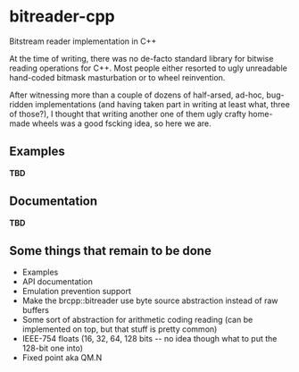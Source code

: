 # bitreader-cpp
Bitstream reader implementation in C++

At the time of writing, there was no de-facto standard library for bitwise reading operations for C++.
Most people either resorted to ugly unreadable hand-coded bitmask masturbation or to wheel reinvention.

After witnessing more than a couple of dozens of half-arsed, ad-hoc, bug-ridden implementations
(and having taken part in writing at least what, three of those?), I thought that writing another one of
them ugly crafty home-made wheels was a good fscking idea, so here we are.

## Examples

**TBD**

## Documentation

**TBD**

## Some things that remain to be done

* Examples
* API documentation
* Emulation prevention support
* Make the brcpp::bitreader use byte source abstraction instead of raw buffers
* Some sort of abstraction for arithmetic coding reading (can be implemented on top, but that stuff is pretty common)
* IEEE-754 floats (16, 32, 64, 128 bits -- no idea though what to put the 128-bit one into)
* Fixed point aka QM.N
